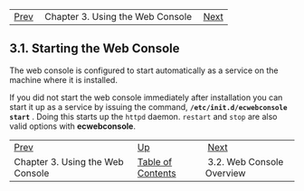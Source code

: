 |     |     |     |
| --- | --- | --- |
| [Prev](web3)  | Chapter 3. Using the Web Console |  [Next](web3.overview) |

## 3.1. Starting the Web Console

The web console is configured to start automatically as a service on the machine where it is installed.

If you did not start the web console immediately after installation you can start it up as a service by issuing the command, **`/etc/init.d/ecwebconsole start`**       . Doing this starts up the `httpd` daemon. `restart` and `stop` are also valid options with **ecwebconsole**.


|     |     |     |
| --- | --- | --- |
| [Prev](web3)  | [Up](web3) |  [Next](web3.overview) |
| Chapter 3. Using the Web Console  | [Table of Contents](index) |  3.2. Web Console Overview |

